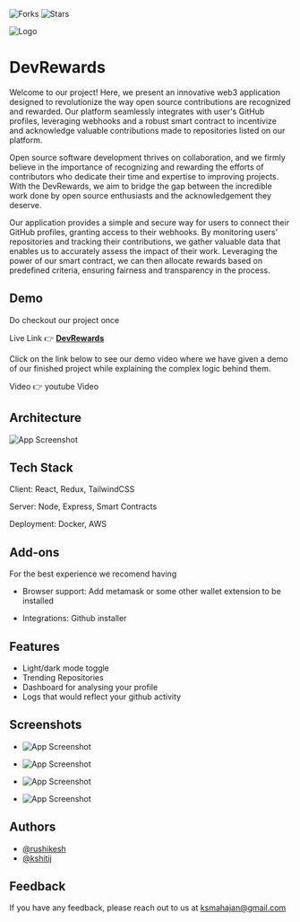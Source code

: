 ![Forks](https://img.shields.io/badge/forks-0-blue)
![Stars](https://img.shields.io/badge/stars-0-yellow)


![Logo](https://github.com/Kshitij0O7/HackathonReadme/assets/91107953/b7519547-42b7-4dde-8acd-89d2f6f60832)
# DevRewards

Welcome to our project! Here, we present an innovative web3 application designed to revolutionize the way open source contributions are recognized and rewarded. Our platform seamlessly integrates with user's GitHub profiles, leveraging webhooks and a robust smart contract to incentivize and acknowledge valuable contributions made to repositories listed on our platform.

Open source software development thrives on collaboration, and we firmly believe in the importance of recognizing and rewarding the efforts of contributors who dedicate their time and expertise to improving projects. With the DevRewards, we aim to bridge the gap between the incredible work done by open source enthusiasts and the acknowledgement they deserve.

Our application provides a simple and secure way for users to connect their GitHub profiles, granting access to their webhooks. By monitoring users' repositories and tracking their contributions, we gather valuable data that enables us to accurately assess the impact of their work. Leveraging the power of our smart contract, we can then allocate rewards based on predefined criteria, ensuring fairness and transparency in the process.




## Demo
Do checkout our project once


Live Link 👉 **[DevRewards](https://devrewards.vercel.app/)**

Click on the link below to see our demo video where we have given a demo of our finished project while explaining the complex logic behind them.


Video 👉 youtube Video

## Architecture

![App Screenshot](https://github.com/Kshitij0O7/HackathonReadme/assets/91107953/45997575-2dce-446e-9e24-ab1931f57dc8)

## Tech Stack

Client: React, Redux, TailwindCSS

Server: Node, Express, Smart Contracts

Deployment: Docker, AWS


## Add-ons

For the best experience we recomend having

- Browser support: Add metamask or some other wallet extension to be installed

- Integrations: Github installer


## Features

- Light/dark mode toggle
- Trending Repositories
- Dashboard for analysing your profile
- Logs that would reflect your github activity



## Screenshots

- ![App Screenshot](https://github.com/Kshitij0O7/HackathonReadme/assets/91107953/6a5c7aa6-3fd2-4794-90e7-033a0db9c5d6) 


- ![App Screenshot](https://github.com/Kshitij0O7/HackathonReadme/assets/91107953/6e7a8868-9092-40b2-906e-1b51dd8671f8)


- ![App Screenshot](https://github.com/Kshitij0O7/HackathonReadme/assets/91107953/83395f63-8d4f-4e86-a0a4-75d5e5a8a1e1)


- ![App Screenshot](https://github.com/Kshitij0O7/HackathonReadme/assets/91107953/bcd30268-5c2f-4253-af0d-a2f91cf30f76) 


## Authors

- [@rushikesh](https://github.com/rushi3691)
- [@kshitij](https://www.github.com/Kshitij0O7)



## Feedback

If you have any feedback, please reach out to us at ksmahajan@gmail.com